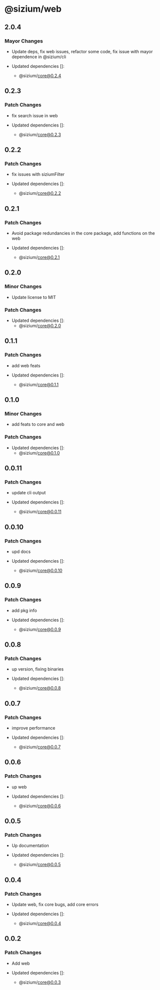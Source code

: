 # @sizium/web

## 2.0.4

### Mayor Changes

- Update deps, fix web issues, refactor some code, fix issue with mayor dependence in @sizium/cli

- Updated dependencies []:
  - @sizium/core@0.2.4

## 0.2.3

### Patch Changes

- fix search issue in web

- Updated dependencies []:
  - @sizium/core@0.2.3

## 0.2.2

### Patch Changes

- fix issues with siziumFilter

- Updated dependencies []:
  - @sizium/core@0.2.2

## 0.2.1

### Patch Changes

- Avoid package redundancies in the core package, add functions on the web

- Updated dependencies []:
  - @sizium/core@0.2.1

## 0.2.0

### Minor Changes

- Update license to MIT

### Patch Changes

- Updated dependencies []:
  - @sizium/core@0.2.0

## 0.1.1

### Patch Changes

- add web feats

- Updated dependencies []:
  - @sizium/core@0.1.1

## 0.1.0

### Minor Changes

- add feats to core and web

### Patch Changes

- Updated dependencies []:
  - @sizium/core@0.1.0

## 0.0.11

### Patch Changes

- update cli output

- Updated dependencies []:
  - @sizium/core@0.0.11

## 0.0.10

### Patch Changes

- upd docs

- Updated dependencies []:
  - @sizium/core@0.0.10

## 0.0.9

### Patch Changes

- add pkg info

- Updated dependencies []:
  - @sizium/core@0.0.9

## 0.0.8

### Patch Changes

- up version, fixing binaries

- Updated dependencies []:
  - @sizium/core@0.0.8

## 0.0.7

### Patch Changes

- improve performance

- Updated dependencies []:
  - @sizium/core@0.0.7

## 0.0.6

### Patch Changes

- up web

- Updated dependencies []:
  - @sizium/core@0.0.6

## 0.0.5

### Patch Changes

- Up documentation

- Updated dependencies []:
  - @sizium/core@0.0.5

## 0.0.4

### Patch Changes

- Update web, fix core bugs, add core errors

- Updated dependencies []:
  - @sizium/core@0.0.4

## 0.0.2

### Patch Changes

- Add web

- Updated dependencies []:
  - @sizium/core@0.0.3
